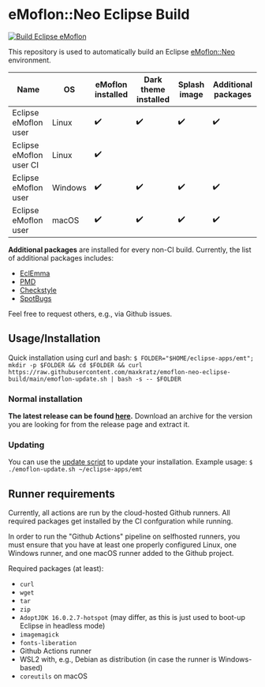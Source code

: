 # eMoflon::Neo Eclipse Build

[![Build Eclipse eMoflon](https://github.com/maxkratz/emoflon-neo-eclipse-build/actions/workflows/ci.yml/badge.svg?branch=main&event=push)](https://github.com/maxkratz/emoflon-neo-eclipse-build/actions/workflows/ci.yml)

This repository is used to automatically build an Eclipse [eMoflon::Neo](https://github.com/eMoflon/emoflon-neo) environment.

| Name                     | OS      | eMoflon installed  | Dark theme installed | Splash image       | Additional packages |
|--------------------------|---------|--------------------|----------------------|--------------------|---------------------|
| Eclipse eMoflon user     | Linux   | :heavy_check_mark: | :heavy_check_mark:   | :heavy_check_mark: | :heavy_check_mark:  |
| Eclipse eMoflon user CI  | Linux   | :heavy_check_mark: |                      |                    |                     |
| Eclipse eMoflon user     | Windows | :heavy_check_mark: | :heavy_check_mark:   | :heavy_check_mark: | :heavy_check_mark:  |
| Eclipse eMoflon user     | macOS   | :heavy_check_mark: | :heavy_check_mark:   | :heavy_check_mark: | :heavy_check_mark:  |


**Additional packages** are installed for every non-CI build.
Currently, the list of additional packages includes:
- [EclEmma](https://www.eclemma.org/)
- [PMD](https://pmd.github.io/latest/index.html)
- [Checkstyle](https://checkstyle.org/eclipse-cs/#!/)
- [SpotBugs](https://spotbugs.github.io/https://spotbugs.github.io/)

Feel free to request others, e.g., via Github issues.


## Usage/Installation

Quick installation using curl and bash:
`$ FOLDER="$HOME/eclipse-apps/emt"; mkdir -p $FOLDER && cd $FOLDER && curl https://raw.githubusercontent.com/maxkratz/emoflon-neo-eclipse-build/main/emoflon-update.sh | bash -s -- $FOLDER`

### Normal installation

**The latest release can be found [here](https://github.com/maxkratz/emoflon-neo-eclipse-build/releases/latest).**
Download an archive for the version you are looking for from the release page and extract it.

### Updating

You can use the [update script](./emoflon-update.sh) to update your installation.
Example usage:
`$ ./emoflon-update.sh ~/eclipse-apps/emt`


## Runner requirements

Currently, all actions are run by the cloud-hosted Github runners.
All required packages get installed by the CI confguration while running.

In order to run the "Github Actions" pipeline on selfhosted runners, you must ensure that you have at least one properly configured Linux, one Windows runner, and one macOS runner added to the Github project.

Required packages (at least):
* `curl`
* `wget`
* `tar`
* `zip`
* `AdoptJDK 16.0.2.7-hotspot` (may differ, as this is just used to boot-up Eclipse in headless mode)
* `imagemagick`
* `fonts-liberation`
* Github Actions runner
* WSL2 with, e.g., Debian as distribution (in case the runner is Windows-based)
* `coreutils` on macOS
